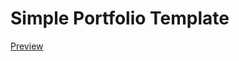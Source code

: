 # Simple Portfolio Template 

<a href="https://sahadatsays.github.io/html-portfolio-template/">Preview </a>
